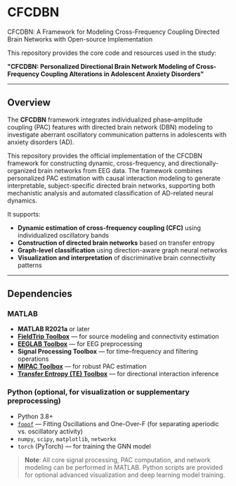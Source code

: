 # CFCDBN

CFCDBN: A Framework for Modeling Cross-Frequency Coupling Directed Brain Networks with Open-source Implementation

This repository provides the core code and resources used in the study:

**"CFCDBN: Personalized Directional Brain Network Modeling of Cross-Frequency Coupling Alterations in Adolescent Anxiety Disorders"**

---

## Overview

The **CFCDBN** framework integrates individualized phase–amplitude coupling (PAC) features with directed brain network (DBN) modeling to investigate aberrant oscillatory communication patterns in adolescents with anxiety disorders (AD).

This repository provides the official implementation of the CFCDBN framework for constructing dynamic, cross-frequency, and directionally-organized brain networks from EEG data. The framework combines personalized PAC estimation with causal interaction modeling to generate interpretable, subject-specific directed brain networks, supporting both mechanistic analysis and automated classification of AD-related neural dynamics.

It supports:
- **Dynamic estimation of cross-frequency coupling (CFC)** using individualized oscillatory bands
- **Construction of directed brain networks** based on transfer entropy
- **Graph-level classification** using direction-aware graph neural networks 
- **Visualization and interpretation** of discriminative brain connectivity patterns
---

## Dependencies

### MATLAB
- **MATLAB R2021a** or later  
- [**FieldTrip Toolbox**](https://www.fieldtriptoolbox.org/) — for source modeling and connectivity estimation  
- [**EEGLAB Toolbox**](https://sccn.ucsd.edu/eeglab/index.php) — for EEG preprocessing  
- **Signal Processing Toolbox** — for time–frequency and filtering operations  
- [**MIPAC Toolbox**](https://github.com/sccn/PACTools) — for robust PAC estimation  
- [**Transfer Entropy (TE) Toolbox**](https://github.com/trentool/TRENTOOL3) — for directional interaction inference  

### Python (optional, for visualization or supplementary preprocessing)
- Python 3.8+  
- [`fooof`](https://fooof-tools.github.io/fooof/) — Fitting Oscillations and One-Over-F (for separating aperiodic vs. oscillatory activity)  
- `numpy`, `scipy`, `matplotlib`, `networkx`  
- `torch` (PyTorch) — for training the GNN model

> **Note**: All core signal processing, PAC computation, and network modeling can be performed in MATLAB. Python scripts are provided for optional advanced visualization and deep learning model training.

